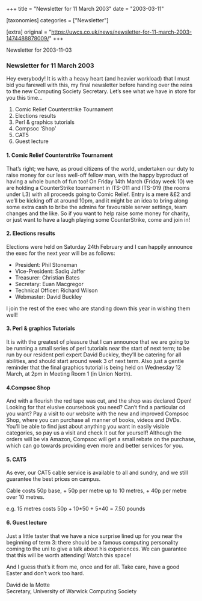 +++
title = "Newsletter for 11 March 2003"
date = "2003-03-11"

[taxonomies]
categories = ["Newsletter"]

[extra]
original = "https://uwcs.co.uk/news/newsletter-for-11-march-2003-1474488878009/"
+++

Newsletter for 2003-11-03

### Newsletter for 11 March 2003

Hey everybody\! It is with a heavy heart (and heavier workload) that I must bid you farewell with this, my final newsletter before handing over the reins to the new Computing Society Secretary. Let’s see what we have in store for you this time…

1.  Comic Relief Counterstrike Tournament
2.  Elections results
3.  Perl & graphics tutorials
4.  Compsoc ‘Shop’
5.  CAT5
6.  Guest lecture

#### 1\. Comic Relief Counterstrike Tournament

That’s right; we have, as proud citizens of the world, undertaken our duty to raise money for our less well-off fellow man, with the happy byproduct of having a whole bunch of fun too\! On Friday 14th March (Friday week 10) we are holding a CounterStrike tournament in ITS-011 and ITS-019 (the rooms under L3) with all proceeds going to Comic Relief. Entry is a mere &£2 and we’ll be kicking off at around 10pm, and it might be an idea to bring along some extra cash to bribe the admins for favourable server settings, team changes and the like. So if you want to help raise some money for charity, or just want to have a laugh playing some CounterStrike, come and join in\!

#### 2\. Elections results

Elections were held on Saturday 24th February and I can happily announce the exec for the next year will be as follows:

  - President: Phil Stoneman
  - Vice-President: Sadiq Jaffer
  - Treasurer: Christian Bates
  - Secretary: Euan Macgregor
  - Technical Officer: Richard Wilson
  - Webmaster: David Buckley

I join the rest of the exec who are standing down this year in wishing them well\!

#### 3\. Perl & graphics Tutorials

It is with the greatest of pleasure that I can announce that we are going to be running a small series of perl tutorials near the start of next term; to be run by our resident perl expert David Buckley, they’ll be catering for all abilities, and should start around week 3 of next term. Also just a gentle reminder that the final graphics tutorial is being held on Wednesday 12 March, at 2pm in Meeting Room 1 (in Union North).

#### 4.Compsoc Shop

And with a flourish the red tape was cut, and the shop was declared Open\! Looking for that elusive coursebook you need? Can’t find a particular cd you want? Pay a visit to our website with the new and improved Compsoc Shop, where you can purchase all manner of books, videos and DVDs. You’ll be able to find just about anything you want in easily visible categories, so pay us a visit and check it out for yourself\! Although the orders will be via Amazon, Compsoc will get a small rebate on the purchase, which can go towards providing even more and better services for you.

#### 5\. CAT5

As ever, our CAT5 cable service is available to all and sundry, and we still guarantee the best prices on campus.

Cable costs 50p base, + 50p per metre up to 10 metres, + 40p per metre over 10 metres.

e.g. 15 metres costs 50p + 10\*50 + 5\*40 = 7.50 pounds

#### 6\. Guest lecture

Just a little taster that we have a nice surprise lined up for you near the beginning of term 3: there should be a famous computing personality coming to the uni to give a talk about his experiences. We can guarantee that this will be worth attending\! Watch this space\!

And I guess that’s it from me, once and for all. Take care, have a good Easter and don’t work too hard.

David de la Motte  
Secretary, University of Warwick Computing Society
